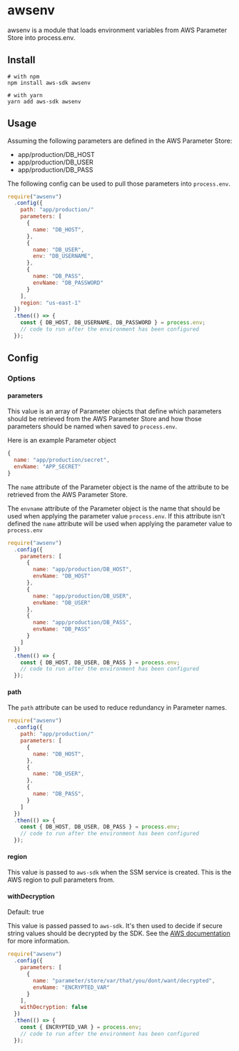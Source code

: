 # awsenv

awsenv is a module that loads environment variables from AWS Parameter Store into process.env.

## Install

```shell
# with npm
npm install aws-sdk awsenv

# with yarn
yarn add aws-sdk awsenv
```

## Usage

Assuming the following parameters are defined in the AWS Parameter Store:

- app/production/DB_HOST
- app/production/DB_USER
- app/production/DB_PASS

The following config can be used to pull those parameters into `process.env`.

```javascript
require("awsenv")
  .config({
    path: "app/production/"
    parameters: [
      {
        name: "DB_HOST",
      },
      {
        name: "DB_USER",
        env: "DB_USERNAME",
      },
      {
        name: "DB_PASS",
        envName: "DB_PASSWORD"
      }
    ],
    region: "us-east-1"
  })
  .then(() => {
    const { DB_HOST, DB_USERNAME, DB_PASSWORD } = process.env;
    // code to run after the environment has been configured
  });
```

## Config

### Options

#### parameters

This value is an array of Parameter objects that define which parameters should be retrieved from the AWS Parameter Store and how those parameters should be named when saved to `process.env`.

Here is an example Parameter object

```javascript
{
  name: "app/production/secret",
  envName: "APP_SECRET"
}
```

The `name` attribute of the Parameter object is the name of the attribute to be retrieved from the AWS Parameter Store.

The `envname` attribute of the Parameter object is the name that should be used when applying the parameter value `process.env`. If this attribute isn't defined the `name` attribute will be used when applying the parameter value to `process.env`

```javascript
require("awsenv")
  .config({
    parameters: [
      {
        name: "app/production/DB_HOST",
        envName: "DB_HOST"
      },
      {
        name: "app/production/DB_USER",
        envName: "DB_USER"
      },
      {
        name: "app/production/DB_PASS",
        envName: "DB_PASS"
      }
    ]
  })
  .then(() => {
    const { DB_HOST, DB_USER, DB_PASS } = process.env;
    // code to run after the environment has been configured
  });
```

#### path

The `path` attribute can be used to reduce redundancy in Parameter names.

```javascript
require("awsenv")
  .config({
    path: "app/production/"
    parameters: [
      {
        name: "DB_HOST",
      },
      {
        name: "DB_USER",
      },
      {
        name: "DB_PASS",
      }
    ]
  })
  .then(() => {
    const { DB_HOST, DB_USER, DB_PASS } = process.env;
    // code to run after the environment has been configured
  });
```

#### region

This value is passed to `aws-sdk` when the SSM service is created. This is the AWS region to pull parameters from.

#### withDecryption

Default: true

This value is passed passed to `aws-sdk`. It's then used to decide if secure string values should be decrypted by the SDK. See the [AWS documentation](https://docs.aws.amazon.com/systems-manager/latest/APIReference/API_GetParameters.html) for more information.

```javascript
require("awsenv")
  .config({
    parameters: [
      {
        name: "parameter/store/var/that/you/dont/want/decrypted",
        envName: "ENCRYPTED_VAR"
      }
    ],
    withDecryption: false
  })
  .then(() => {
    const { ENCRYPTED_VAR } = process.env;
    // code to run after the environment has been configured
  });
```
